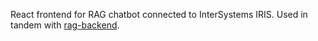React frontend for RAG chatbot connected to InterSystems IRIS. Used in tandem with [rag-backend](https://github.com/LoMaply/rag-backend).
